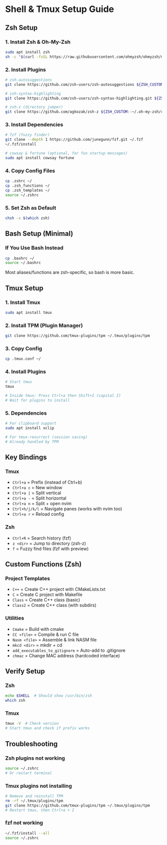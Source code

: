 # Shell & Tmux Setup Guide

## Zsh Setup

### 1. Install Zsh & Oh-My-Zsh
```bash
sudo apt install zsh
sh -c "$(curl -fsSL https://raw.githubusercontent.com/ohmyzsh/ohmyzsh/master/tools/install.sh)"
```

### 2. Install Plugins
```bash
# zsh-autosuggestions
git clone https://github.com/zsh-users/zsh-autosuggestions ${ZSH_CUSTOM:-~/.oh-my-zsh/custom}/plugins/zsh-autosuggestions

# zsh-syntax-highlighting
git clone https://github.com/zsh-users/zsh-syntax-highlighting.git ${ZSH_CUSTOM:-~/.oh-my-zsh/custom}/plugins/zsh-syntax-highlighting

# zsh-z (directory jumper)
git clone https://github.com/agkozak/zsh-z ${ZSH_CUSTOM:-~/.oh-my-zsh/custom}/plugins/zsh-z
```

### 3. Install Dependencies
```bash
# fzf (fuzzy finder)
git clone --depth 1 https://github.com/junegunn/fzf.git ~/.fzf
~/.fzf/install

# cowsay & fortune (optional, for fun startup messages)
sudo apt install cowsay fortune
```

### 4. Copy Config Files
```bash
cp .zshrc ~/
cp .zsh_functions ~/
cp .zsh_templates ~/
source ~/.zshrc
```

### 5. Set Zsh as Default
```bash
chsh -s $(which zsh)
```

## Bash Setup (Minimal)

### If You Use Bash Instead
```bash
cp .bashrc ~/
source ~/.bashrc
```

Most aliases/functions are zsh-specific, so bash is more basic.

## Tmux Setup

### 1. Install Tmux
```bash
sudo apt install tmux
```

### 2. Install TPM (Plugin Manager)
```bash
git clone https://github.com/tmux-plugins/tpm ~/.tmux/plugins/tpm
```

### 3. Copy Config
```bash
cp .tmux.conf ~/
```

### 4. Install Plugins
```bash
# Start tmux
tmux

# Inside tmux: Press Ctrl+a then Shift+I (capital I)
# Wait for plugins to install
```

### 5. Dependencies
```bash
# For clipboard support
sudo apt install xclip

# For tmux-resurrect (session saving)
# Already handled by TPM
```

## Key Bindings

### Tmux
- `Ctrl+a` = Prefix (instead of Ctrl+b)
- `Ctrl+a c` = New window
- `Ctrl+a |` = Split vertical
- `Ctrl+a -` = Split horizontal
- `Ctrl+a n` = Split + open nvim
- `Ctrl+h/j/k/l` = Navigate panes (works with nvim too)
- `Ctrl+a r` = Reload config

### Zsh
- `Ctrl+R` = Search history (fzf)
- `z <dir>` = Jump to directory (zsh-z)
- `f` = Fuzzy find files (fzf with preview)

## Custom Functions (Zsh)

### Project Templates
- `C++` = Create C++ project with CMakeLists.txt
- `C` = Create C project with Makefile
- `Class` = Create C++ class (basic)
- `Class2` = Create C++ class (with subdirs)

### Utilities
- `Cmake` = Build with cmake
- `CC <file>` = Compile & run C file
- `Nasm <file>` = Assemble & link NASM file
- `mkcd <dir>` = mkdir + cd
- `add_executables_to_gitignore` = Auto-add to .gitignore
- `chmac` = Change MAC address (hardcoded interface)

## Verify Setup

### Zsh
```bash
echo $SHELL  # Should show /usr/bin/zsh
which zsh
```

### Tmux
```bash
tmux -V  # Check version
# Start tmux and check if prefix works
```

## Troubleshooting

### Zsh plugins not working
```bash
source ~/.zshrc
# Or restart terminal
```

### Tmux plugins not installing
```bash
# Remove and reinstall TPM
rm -rf ~/.tmux/plugins/tpm
git clone https://github.com/tmux-plugins/tpm ~/.tmux/plugins/tpm
# Restart tmux, then Ctrl+a + I
```

### fzf not working
```bash
~/.fzf/install --all
source ~/.zshrc
```
